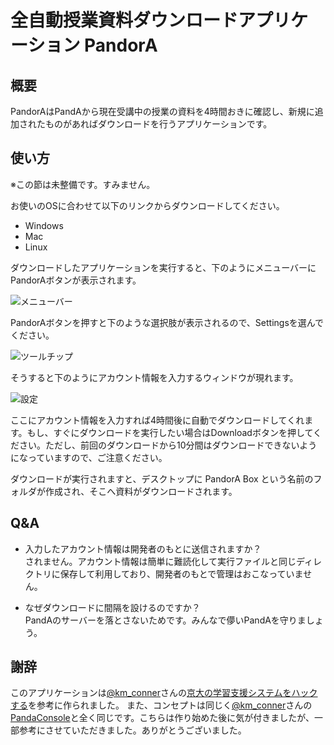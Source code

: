 # 全自動授業資料ダウンロードアプリケーション PandorA

## 概要

PandorAはPandAから現在受講中の授業の資料を4時間おきに確認し、新規に追加されたものがあればダウンロードを行うアプリケーションです。

## 使い方

※この節は未整備です。すみません。

お使いのOSに合わせて以下のリンクからダウンロードしてください。

- Windows
- Mac
- Linux

ダウンロードしたアプリケーションを実行すると、下のようにメニューバーにPandorAボタンが表示されます。

![メニューバー](https://gyazo.com/a57bbc15679feacb359612c6e566e680.png)

PandorAボタンを押すと下のような選択肢が表示されるので、Settingsを選んでください。

![ツールチップ](https://gyazo.com/7a73b427ed89982c5b91f9f10f8da976.png)

そうすると下のようにアカウント情報を入力するウィンドウが現れます。

![設定](https://gyazo.com/476a3645b017dd429b04b980c03d58a7.png)

ここにアカウント情報を入力すれば4時間後に自動でダウンロードしてくれます。もし、すぐにダウンロードを実行したい場合はDownloadボタンを押してください。ただし、前回のダウンロードから10分間はダウンロードできないようになっていますので、ご注意ください。

ダウンロードが実行されますと、デスクトップに PandorA Box という名前のフォルダが作成され、そこへ資料がダウンロードされます。

## Q&A

- 入力したアカウント情報は開発者のもとに送信されますか？  
  されません。アカウント情報は簡単に難読化して実行ファイルと同じディレクトリに保存して利用しており、開発者のもとで管理はおこなっていません。

- なぜダウンロードに間隔を設けるのですか？  
  PandAのサーバーを落とさないためです。みんなで儚いPandAを守りましょう。

## 謝辞

このアプリケーションは[@km_conner](https://twitter.com/km_conner)さんの[京大の学習支援システムをハックする](https://blog.kmconner.net/archives/161)を参考に作られました。
また、コンセプトは同じく[@km_conner](https://twitter.com/km_conner)さんの[PandaConsole](https://github.com/KMConner/PandaConsole)と全く同じです。こちらは作り始めた後に気が付きましたが、一部参考にさせていただきました。ありがとうございました。
